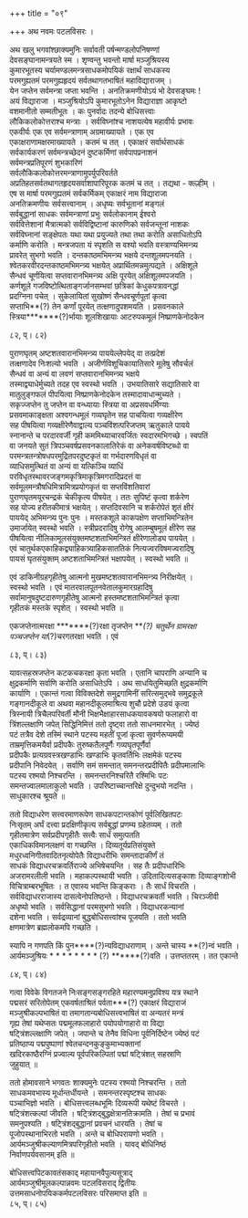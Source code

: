+++
title = "०९"

+++
अथ नवमः पटलविसरः ।  
  
अथ खलु भगवांश्छाक्यमुनिः सर्वावती पर्षन्मण्डलोपनिषण्णां   
देवसङ्घानामन्त्रयते स्म । शृण्वन्तु भवन्तो मार्षा मञ्जुश्रियस्य   
कुमारभूतस्य चर्यामण्डलमन्त्रसाधकमोपयिकं रक्षार्थं साधकस्य   
परमगुह्यतमं परमगुह्यहृदयं सर्वतथागतभाषितं महाविद्याराजम् ।   
येन जप्तेन सर्वमन्त्रा जप्ता भवन्ति । अनतिक्रमणीयोऽयं भो देवसङ्घमः !   
अयं विद्याराजा । मञ्जुश्रियोऽपि कुमारभूतोऽनेन विद्याराज्ञा आकृष्टो   
वशमानीतो सम्मतीभूतः । कः पुनर्वादः तदन्ये बोधिसत्त्वाः   
लौकिकलोकोत्तराश्च मन्त्राः । सर्वविघ्नांश्च नाशयत्येष महावीर्यः प्रभावः   
एकवीर्यः एक एव सर्वमन्त्राणाम् अग्रमाख्यायते । एक एव   
एकाक्षराणामक्षरमाख्यायते । कतमं च तत् । एकाक्षरं सर्वार्थसाधकं   
सर्वकार्यकरणं सर्वमन्त्रच्छेदनं दुष्टकर्मिणां सर्वपापप्रनाशनं   
सर्वमन्त्रप्रतिपूरणं शुभकारिणं   
सर्वलौकिकलोकोत्तरमन्त्राणामुपर्युपरिवर्तते   
अप्रतिहतसर्वतथागतहृदयसर्वाशापारिपूरक कतमं च तत् । तद्यथा - क्ल्ल्हीम् ।   
एष स मार्षा परमगुह्यतमं सर्वकर्मिकम् एकाक्षरं नाम विद्याराजा   
अनतिक्रमणीयः सर्वसत्त्वानाम् । अधृष्यः सर्वभूतानां मङ्गलं   
सर्वबुद्धानां साधकः सर्वमन्त्राणां प्रभुः सर्वलोकानाम् ईश्वरो   
सर्ववित्तेशानां मैत्रात्मको सर्वविद्विष्टानां कारुणिको सर्वजन्तूनां नाशकः   
सर्वविघ्नानां सङ्क्षेपतः यथा यथा प्रयुज्यते तथा तथा करोति असाधितोऽपि   
कर्माणि करोति । मन्त्रजपता यं स्पृशति स वश्यो भवति वस्त्राण्यभिमन्त्र्य   
प्रावरेत् सुभगो भवति । दन्तकाष्ठमभिमन्त्र्य भक्षये दन्तशूलमपनयति ।   
श्वेतकरवीरदन्तकाष्ठमभिमन्त्र्य भक्षयेत् अप्रार्थितमन्नमुत्पद्यते । अक्षिशूले   
सैन्धवं चूर्णयित्वा सप्तवारानभिमन्त्र्य अक्षि पूरयेत् अक्षिशूलमपजयति ।   
कर्णशूले गजविष्टोत्थिताङ्गर्जानसम्भवां छत्रिकां केधुकपत्रावनद्धां   
प्रदग्निना पचेत् । सुकेलायितां सुखोष्णं सैन्धवचूर्णपूतां कृत्वा   
सप्ताभि**(?) तेन कर्णां पूरयेत् तत्क्षणादुपशमयति । प्रसवनकाले   
स्त्रिया*******(?)र्भायाः शूलशिखायाः आटरुपकमूलं निष्प्राणकेनोदकेन   
  
 ८२, प्। ८२)  
  
पुराणघृतम् अष्टशतवारानभिमन्त्र्य पाययेल्लेपयेद् वा तत्प्रदेशं   
तत्क्षणादेव निःशल्यो भवति । अजीर्णविशूचिकायातिसारे मूलेषु सौवर्चलं   
सैन्धवं वा अन्यं वा लवणं सप्तवारानभिमन्त्र्य भक्षये   
तस्माद्व्याधेर्मुच्यते तदह एव स्वस्थो भवति । उभयातिसारे सद्यातिसारे वा   
मातुलुङ्गफलं पीपयित्वा निष्प्राणकेनोदकेन तस्मादावाधान्मुच्यते ।   
सकृज्जप्तेन तु जप्तेन वा वन्ध्यायाः स्त्रिया वा अप्रसवधर्मिण्याः   
प्रसवमाकाङ्क्षता अश्वगन्धमूलं गव्यघृतेन सह पाचयित्वा गव्यक्षीरेण   
सह पीषयित्वा गव्यक्षीरेणैवाद्वाल्य पञ्चविंशत्परिजप्तम् ऋतुकाले पायये   
स्नानान्ते च परदारवर्जी गृही कममिथ्याचारवर्जितः स्वदारमभिगच्छे । स्वपतिं   
वा जनयते सुतं त्रिपञ्चवर्षप्रसवनकालातिरेकं वा अनेकवर्षविष्टब्धो वा   
परमन्त्रतन्त्रोषधपरमुद्रितपरदुष्टकृतं वा गर्भदारणविधृतं वा   
व्याधिसमुत्थितं वा अन्यं वा यत्किञ्चि व्याधिं   
परविधृतस्थावरजङ्गमकृत्रिमाकृत्रिमगरादिप्रदत्तं वा   
सर्वमूलमन्त्रौषधिमित्रामित्रप्रयोगकृतं वा सप्तविंशतिवारां   
पुराणघृतमयूरचन्द्रकं चेकीकृत्य पीषयेत् । ततः सुपिष्टं कृत्वा शर्करेण   
सह योज्य हरीतकीमात्रं भक्षयेत् । सप्तदिवसानि च शर्करोपेतं शृतं क्षीरं   
पाययेद् अभिमन्त्र्य पुनः पुनः । मस्तकशूले काकपक्षेण सप्ताभिमन्त्रितेन   
उमार्जायेत् स्वस्थो भवति । स्त्रीप्रदरादिषु रोगेषु आलम्बुषमूलं क्षीरेण सह   
पीषयित्वा नीलिकामूलसंयुक्तमष्टशताभिमन्त्रितं क्षीरेणालोड्य पाययेत् ।   
एवं चातुर्थकएकाहिकद्व्याहिकत्र्याहिकसाततिकं नित्यज्वरविषमज्वरादिषु   
पायसं घृतसंयुक्तम् अष्टशताभिमन्त्रितं भक्षापयेत् । स्वस्थो भवति ॥  
  
एवं डाकिनीग्रहगृहीतेषु आत्मनो मुखमष्टशतवारानभिमन्त्र्य निरीक्षयेत् ।   
स्वस्थो भवति । एवं मातरवालपूतनवेतालकुमारग्रहादिषु   
सर्वामानुषदुष्टदारुणगृहीतेषु आत्मनो हस्तमष्टशताभिमन्त्रितं कृत्वा   
गृहीतकं मस्तके स्पृशेत् । स्वस्थो भवति ॥  
  
एकजप्तेनात्मरक्षा *******(?)रक्षा तृजप्तेन ***(?) चतुर्थेन ग्रामरक्षा   
पञ्चजप्तेन या*(?)चरगतरक्षा भवति । एवं   
  
 ८३, प्। ८३)  
  
यावत्सहस्रजप्तेन कटकचकरक्षा कृता भवति । एतानि चापराणि अन्यानि च   
क्षुद्रकर्माणि सर्वाणि करोति असाधितेऽपि । अथ साधयितुमिच्छति क्षुद्रकर्माणि   
कार्याणि । एकान्तं गत्वा विविक्तदेशे समुद्रगामिनीं सरित्समुद्भवे समुद्रकूले   
गङ्गानदीकूले वा अथवा महानदीकूलमाश्रित्य शुचौ प्रदेशे उडयं कृत्वा   
त्रिस्नायी त्रिचैलपरिवर्ती मौनी भिक्षभैक्षाहारसाधकयावकषयो फलाहारो वा   
त्रिंशल्लक्षाणि जपेत् सिद्धिनिमित्तं ततो दृष्ट्वा ततो साधनमारभेत् । ज्येष्ठं   
पटं तत्रैव देशे तस्मिं स्थाने पटस्य महतीं पूजां कृत्वा सुवर्णरूप्यमयी   
ताम्रमृत्तिकमयैर्वा प्रदीपकैः तुरुष्कतैलपूर्णैः गव्यघृतपूर्णैर्वा   
प्रदीपकैः प्रत्यग्रवस्त्रखण्डाभिः खण्डाभिः कृतवर्तिभिः लक्षमेकं पटस्य   
प्रदीपानि निवेदयेत् । सर्वाणि समं समन्तात् समनन्तरप्रदीपितैः प्रदीपमालाभिः   
पटस्य रश्मयो निश्चरन्ति । समनन्तरनिश्चरितै रश्मिभिः पटः   
समन्तज्वालमालाकुलो भवति । उपरिष्टाच्चान्तरिक्षे दुन्दुभयो नदन्ति ।   
साधुकारश्च श्रूयते ॥  
  
ततो विद्याधरेण सत्त्वरमाणरूपेण साधकपटान्तकोणं पूर्वलिखितपटः   
निःसृतम् अर्घं दत्त्वा प्रदक्षिणीकृत्य सर्वबुद्धां प्रणम्य ग्रहेतव्यम् । ततो   
गृहीतमात्रेण सर्वप्रदीपगृहीतैः सत्त्वैः सार्धं समुत्पतति   
एकाधिकविमानलक्षणं वा गच्छन्ति । दिव्यतूर्यप्रतिसंयुक्ते   
मधुरध्वनिगीतवादितनृत्योपेतैः विद्याधरीभिः समन्तादाकीर्णं तं   
साधकं विद्याधरचक्रवर्तिराज्ये अभिषेचयन्ति । सह तैः प्रदीपधारिभिः   
अजरामरलीली भवति । महाकल्पस्थायी भवति । उदितादित्यसङ्काशः दिव्याङ्गशोभी   
विचित्राम्बरभूषितः । त एवास्य भवन्ति किङ्कराः । तैः सार्धं विचरति ।   
सर्वविद्याधरराजास्य दासत्वेनोपतिष्ठन्ते । विद्याधरचक्रवर्ती भवति । चिरञ्जीवी   
अधृष्यो भवति । सर्वसिद्धानां परमसुभगो भवति । विद्याधरकन्यानां   
दशेना भवति । सर्वद्रव्यानां बुद्धबोधिसत्त्वांश्च पूजयति । ततो भवति   
क्षणमात्रेण ब्रह्मलोकमपि गच्छति ।   
  
स्यापि न गणपति किं पुन****(?)न्यविद्याधराणाम् । अन्ते चास्य **(?)न्वं भवति ।   
आर्यमञ्जुश्रियः * * * * * * * * (?) ******(?)वति । उत्तप्ततरम् । तत एकान्ते   
  
 ८४, प्। ८४)  
  
गत्वा विवेके विगतजने निःसङ्गसङ्गरहिते महारण्यमनुप्रविश्य यत्र स्थाने   
पद्मसरं सरितोपेतम् एकवर्षताश्रितं पर्वता***(?) एकाक्षरं विद्याराजं   
मञ्जुश्रीकल्पभाषितं वा तमागतान्यबोधिसत्त्वभाषितं वा अन्यतरं मन्त्रं   
गृह्य तेषां यथेप्सतः पद्ममूलफलाहारो पयोपयोगाहारो वा विद्या   
षट्त्रिंशल्लक्षाणि जपेत् । जपान्ते च तेनैव विधिना पूर्वनिर्दिष्टेन ज्येष्ठं पटं   
प्रतिष्ठाप्य पद्मपुष्पाणां श्वेतचन्दनकुङ्कुमाभ्यक्तानां   
खदिरकाष्ठैरग्निं प्रज्वाल्य पूर्वपरिकल्पितां पद्मां षट्त्रिंशत् सहस्राणि   
जुहुयात् ॥  
  
ततो होमावसाने भगवतः शाक्यमुनेः पटस्य रश्मयो निश्चरन्ति । ततो   
साधकमवभास्य मूर्धान्तर्धीयन्ते । समनन्तरस्पृष्टश्च साधकः   
पञ्चाभिज्ञो भवति । बोधिसत्त्वलब्धभूमिः दिव्यरूपी यथेष्टं विचरते ।   
षट्त्रिंशत्कल्पां जीवति । षट्त्रिंशद्बुद्धक्षेत्रानतिक्रामति । तेषां च प्रभावं   
समनुपश्यति । षट्त्रिंशद्बुद्धानां प्रवचनं धारयति । तेषां च   
पूजोपस्थानाभिरतो भवति । अन्ते च बोधिपरायणो भवति ।   
आर्यमञ्जुश्रीकल्याणमित्रपरिगृहीतो भवति । यावद् बोधिनिष्ठं   
निर्वाणपर्यवसानम् इति ॥  
  
बोधिसत्त्वपिटकावतंसकाद् महायानवैपुल्यसूत्राद्   
आर्यमञ्जुश्रीमूलकल्पान्नवमः पटलविसराद् द्वितीयः   
उत्तमसाधनोपयिककर्मपटलविसरः परिसमाप्त इति ॥  
 ८५, प्। ८५)  
  
